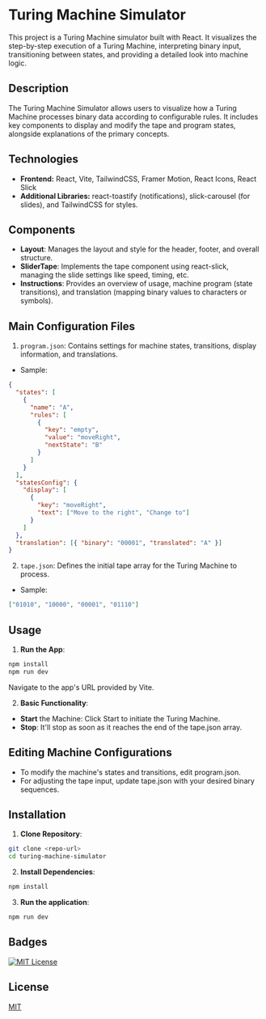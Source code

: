 # Turing Machine Simulator

This project is a Turing Machine simulator built with React. It visualizes the step-by-step execution of a Turing Machine, interpreting binary input, transitioning between states, and providing a detailed look into machine logic.

## Description

The Turing Machine Simulator allows users to visualize how a Turing Machine processes binary data according to configurable rules. It includes key components to display and modify the tape and program states, alongside explanations of the primary concepts.

## Technologies

- **Frontend:** React, Vite, TailwindCSS, Framer Motion, React Icons, React Slick
- **Additional Libraries:** react-toastify (notifications), slick-carousel (for slides), and TailwindCSS for styles.

## Components

- **Layout**: Manages the layout and style for the header, footer, and overall structure.
- **SliderTape**: Implements the tape component using react-slick, managing the slide settings like speed, timing, etc.
- **Instructions**: Provides an overview of usage, machine program (state transitions), and translation (mapping binary values to characters or symbols).

## Main Configuration Files

1. `program.json`: Contains settings for machine states, transitions, display information, and translations.

- Sample:

```json
{
  "states": [
    {
      "name": "A",
      "rules": [
        {
          "key": "empty",
          "value": "moveRight",
          "nextState": "B"
        }
      ]
    }
  ],
  "statesConfig": {
    "display": [
      {
        "key": "moveRight",
        "text": ["Move to the right", "Change to"]
      }
    ]
  },
  "translation": [{ "binary": "00001", "translated": "A" }]
}
```

2. `tape.json`: Defines the initial tape array for the Turing Machine to process.

- Sample:

```json
["01010", "10000", "00001", "01110"]
```

## Usage

1. **Run the App**:

```bash
npm install
npm run dev
```

Navigate to the app's URL provided by Vite.

2. **Basic Functionality**:

- **Start** the Machine: Click Start to initiate the Turing Machine.
- **Stop**: It'll stop as soon as it reaches the end of the tape.json array.

## Editing Machine Configurations

- To modify the machine's states and transitions, edit program.json.
- For adjusting the tape input, update tape.json with your desired binary sequences.

## Installation

1. **Clone Repository**:

```bash
git clone <repo-url>
cd turing-machine-simulator
```

2. **Install Dependencies**:

```bash
npm install
```

3. **Run the application**:

```bash
npm run dev
```

## Badges

[![MIT License](https://img.shields.io/badge/License-MIT-green.svg)](https://choosealicense.com/licenses/mit/)

## License

[MIT](https://github.com/joanromerodev/turingmachine/blob/main/LICENSE)
